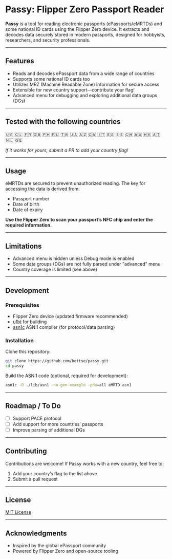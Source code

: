 # Passy: Flipper Zero Passport Reader

**Passy** is a tool for reading electronic passports (ePassports/eMRTDs) and some national ID cards using the Flipper Zero device. It extracts and decodes data securely stored in modern passports, designed for hobbyists, researchers, and security professionals.

---

## Features

- Reads and decodes ePassport data from a wide range of countries
- Supports some national ID cards too
- Utilizes MRZ (Machine Readable Zone) information for secure access
- Extensible for new country support—contribute your flag!
- Advanced menu for debugging and exploring additional data groups (DGs)

---

## Tested with the following countries

🇺🇸
🇨🇱
🇫🇷
🇬🇧
🇵🇭
🇷🇺
🇹🇼
🇺🇦
🇦🇿
🇨🇦
🇮🇹
🇪🇸
🇪🇪
🇨🇭
🇦🇺
🇭🇰
🇦🇹
🇳🇱
🇬🇪


*If it works for yours, submit a PR to add your country flag!*

---

## Usage

eMRTDs are secured to prevent unauthorized reading. The key for accessing the data is derived from:

- Passport number
- Date of birth
- Date of expiry

**Use the Flipper Zero to scan your passport’s NFC chip and enter the required information.**

---

## Limitations

- Advanced menu is hidden unless Debug mode is enabled
- Some data groups (DGs) are not fully parsed under "advanced" menu
- Country coverage is limited (see above)

---

## Development

### Prerequisites

- Flipper Zero device (updated firmware recommended)
- [ufbt](https://github.com/flipperdevices/flipperzero-ufbt) for building
- [asn1c](https://github.com/vlm/asn1c) ASN.1 compiler (for protocol/data parsing)

### Installation

Clone this repository:

```bash
git clone https://github.com/bettse/passy.git
cd passy
```

Build the ASN.1 code (optional, required for development):

```bash
asn1c -D ./lib/asn1 -no-gen-example -pdu=all eMRTD.asn1
```

---

## Roadmap / To Do

- [ ] Support PACE protocol
- [ ] Add support for more countries' passports
- [ ] Improve parsing of additional DGs

---

## Contributing

Contributions are welcome! If Passy works with a new country, feel free to:

1. Add your country’s flag to the list above
2. Submit a pull request

---

## License

[MIT License](LICENSE)

---

## Acknowledgments

- Inspired by the global ePassport community
- Powered by Flipper Zero and open-source tooling
